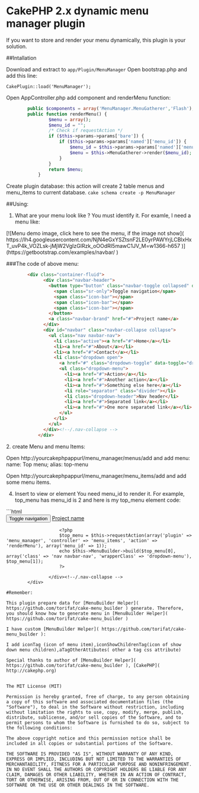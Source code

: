 # CakePHP 2.x dynamic menu manager plugin

If you want to store and render your menu dynamically, this plugin is your solution.

##Intallation

Download and extract to `app/Plugin/MenuManager`
Open bootstrap.php and add this line:

`CakePlugin::load('MenuManager');`

Open AppController.php add component and renderMenu function:
```php
        public $components = array('MenuManager.MenuGatherer','Flash');
        public function renderMenu() {
                $menu = array();
                $menu_id = "";
                /* Check if requestAction */
                if ($this->params->params['bare']) {
                    if ($this->params->params['named']['menu_id']) {
                        $menu_id = $this->params->params['named']['menu_id'];
                        $menu = $this->MenuGatherer->render($menu_id);
                    }
                }
                return $menu;
            }
```
Create plugin database: this action will create 2 table menus and menu_items to current database.
`cake schema create -p MenuManager`



##Using:
1. What are your menu look like ? You must identify it. For examle, I need a menu like:<br/>
<p>
[![Menu demo image, click here to see the menu, if the image not show]( https://lh4.googleusercontent.com/NjN4eGxYSZtsnF2LE0yrPAWYrjLCBlxHxT_uvP4k_VOZLsk-jMjW2VgIzGlRzk_oOOdRI5mawC1JV_M=w1366-h657 )](https://getbootstrap.com/examples/navbar/ )

###The code of above menu:
```html
        <div class="container-fluid">
              <div class="navbar-header">
                <button type="button" class="navbar-toggle collapsed" data-toggle="collapse" data-target="#navbar" aria-expanded="false" aria-controls="navbar">
                  <span class="sr-only">Toggle navigation</span>
                  <span class="icon-bar"></span>
                  <span class="icon-bar"></span>
                  <span class="icon-bar"></span>
                </button>
                <a class="navbar-brand" href="#">Project name</a>
              </div>
              <div id="navbar" class="navbar-collapse collapse">
                <ul class="nav navbar-nav">
                  <li class="active"><a href="#">Home</a></li>
                  <li><a href="#">About</a></li>
                  <li><a href="#">Contact</a></li>
                  <li class="dropdown open">
                    <a href="#" class="dropdown-toggle" data-toggle="dropdown" role="button" aria-haspopup="true" aria-expanded="true">Dropdown <span class="caret"></span></a>
                    <ul class="dropdown-menu">
                      <li><a href="#">Action</a></li>
                      <li><a href="#">Another action</a></li>
                      <li><a href="#">Something else here</a></li>
                      <li role="separator" class="divider"></li>
                      <li class="dropdown-header">Nav header</li>
                      <li><a href="#">Separated link</a></li>
                      <li><a href="#">One more separated link</a></li>
                    </ul>
                  </li>
                </ul>            
              </div><!--/.nav-collapse -->
            </div>
```
</p>
2. create Menu and menu Items:

Open http://yourcakephpappurl/menu_manager/menus/add and add menu: name: Top menu; alias: top-menu

Open http://yourcakephpappurl/menu_manager/menu_items/add and add some menu items.

4. Insert to view or element
You need menu_id to render it. For example, top_menu has menu_id is 2 and here is my top_menu element code:
<div class="container-fluid">
```html
    <div class="navbar-header">
                        <button type="button" class="navbar-toggle collapsed" data-toggle="collapse" data-target="#navbar" aria-expanded="false" aria-controls="navbar">
                            <span class="sr-only">Toggle navigation</span>
                            <span class="icon-bar"></span>
                            <span class="icon-bar"></span>
                            <span class="icon-bar"></span>
                        </button>
                        <a class="navbar-brand" href="#">Project name</a>
                    </div>
                    <div id="navbar" class="navbar-collapse collapse">

                        <?php
                        $top_menu = $this->requestAction(array('plugin' => 'menu_manager', 'controller' => 'menu_items', 'action' => 'renderMenu'), array('menu_id' => 1));
                        echo $this->MenuBuilder->build($top_menu[0], array('class' => 'nav navbar-nav', 'wrapperClass' => 'dropdown-menu'), $top_menu[1]);
                        ?>

                    </div><!--/.nav-collapse -->
            </div>
```
#Remember:

This plugin prepare data for [MenuBuilder Helper]( https://github.com/torifat/cake-menu_builder ) generate. Therefore, you should know how to generate menu in [MenuBuilder Helper]( https://github.com/torifat/cake-menu_builder )

I have custom [MenuBuilder Helper]( https://github.com/torifat/cake-menu_builder ):

I add iconTag (icon of menu item),iconShowChildrenTag(icon of show down menu children),aTagOtherAttibutes( other a tag css attribute)

Special thanks to author of [MenuBuilder Helper]( https://github.com/torifat/cake-menu_builder ), [CakePHP]( http://cakephp.org)


The MIT License (MIT)

Permission is hereby granted, free of charge, to any person obtaining a copy of this software and associated documentation files (the "Software"), to deal in the Software without restriction, including without limitation the rights to use, copy, modify, merge, publish, distribute, sublicense, and/or sell copies of the Software, and to permit persons to whom the Software is furnished to do so, subject to the following conditions:

The above copyright notice and this permission notice shall be included in all copies or substantial portions of the Software.

THE SOFTWARE IS PROVIDED "AS IS", WITHOUT WARRANTY OF ANY KIND, EXPRESS OR IMPLIED, INCLUDING BUT NOT LIMITED TO THE WARRANTIES OF MERCHANTABILITY, FITNESS FOR A PARTICULAR PURPOSE AND NONINFRINGEMENT. IN NO EVENT SHALL THE AUTHORS OR COPYRIGHT HOLDERS BE LIABLE FOR ANY CLAIM, DAMAGES OR OTHER LIABILITY, WHETHER IN AN ACTION OF CONTRACT, TORT OR OTHERWISE, ARISING FROM, OUT OF OR IN CONNECTION WITH THE SOFTWARE OR THE USE OR OTHER DEALINGS IN THE SOFTWARE.